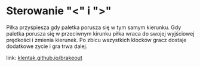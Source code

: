 <h1>Sterowanie "<" i ">"</h1>

Piłka przyśpiesza gdy paletka porusza się w tym samym kierunku.
Gdy paletka porusza się w przeciwnym kirunku piłka wraca do swojej 
wyjściowej prędkości i zmienia kierunek. Po zbicu wszystkich klocków 
gracz dostaje dodatkowe zycie i gra trwa dalej.

link: <a href="klentak.github.io/brakeout" target="_blank">klentak.github.io/brakeout</a>
